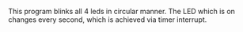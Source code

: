 This program blinks all 4 leds in circular manner. The LED which is on changes every second, which is achieved via timer interrupt.
